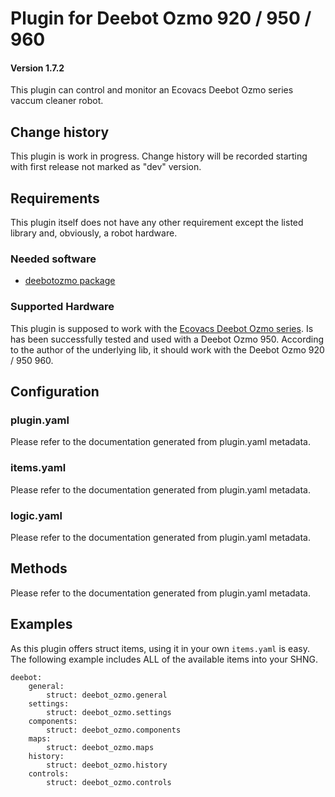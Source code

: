 # Plugin for Deebot Ozmo 920 / 950 / 960

#### Version 1.7.2
This plugin can control and monitor an Ecovacs Deebot Ozmo series vaccum cleaner robot.

## Change history
This plugin is work in progress. Change history will be recorded starting with first release not marked as "dev" version.


## Requirements
This plugin itself does not have any other requirement except the listed library and, obviously, a robot hardware.

### Needed software
- [deebotozmo package](https://pypi.org/project/deebotozmo/)

### Supported Hardware
This plugin is supposed to work with the [Ecovacs Deebot Ozmo series](https://www.ecovacs.com/de/deebot-robotic-vacuum-cleaner?filter=28).
Is has been successfully tested and used with a Deebot Ozmo 950.
According to the author of the underlying lib, it should work with the Deebot Ozmo 920 / 950  960.

## Configuration

### plugin.yaml
Please refer to the documentation generated from plugin.yaml metadata.


### items.yaml
Please refer to the documentation generated from plugin.yaml metadata.


### logic.yaml
Please refer to the documentation generated from plugin.yaml metadata.


## Methods
Please refer to the documentation generated from plugin.yaml metadata.


## Examples
As this plugin offers struct items, using it in your own `items.yaml` is easy.
The following example includes ALL of the available items into your SHNG.
```
deebot:
    general:
        struct: deebot_ozmo.general
    settings:
        struct: deebot_ozmo.settings
    components:
        struct: deebot_ozmo.components
    maps:
        struct: deebot_ozmo.maps
    history:
        struct: deebot_ozmo.history
    controls:
        struct: deebot_ozmo.controls
```
